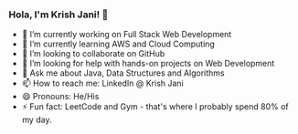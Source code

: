 ### Hola, I'm Krish Jani! 👋



- 🔭 I’m currently working on Full Stack Web Development
- 🌱 I’m currently learning AWS and Cloud Computing
- 👯 I’m looking to collaborate on GitHub
- 🤔 I’m looking for help with hands-on projects on Web Development
- 💬 Ask me about Java, Data Structures and Algorithms
- 📫 How to reach me: LinkedIn @ Krish Jani
- 😄 Pronouns: He/His
- ⚡ Fun fact: LeetCode and Gym - that's where I probably spend 80% of my day.


